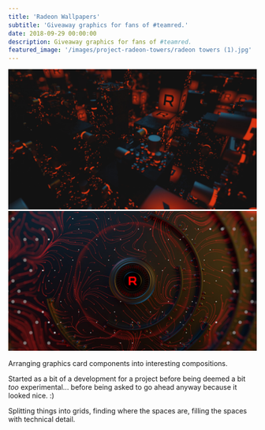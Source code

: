```yaml
---
title: 'Radeon Wallpapers'
subtitle: 'Giveaway graphics for fans of #teamred.'
date: 2018-09-29 00:00:00
description: Giveaway graphics for fans of #teamred.
featured_image: '/images/project-radeon-towers/radeon towers (1).jpg'
---
```


<div class="gallery" data-columns="2">
	<img src="/images/project-radeon-towers/radeon towers (1).jpg">	
	<img src="/images/project-radeon-towers/radeon_fan_hd.jpg">	
</div>

Arranging graphics card components into interesting compositions.

Started as a bit of a development for a project before being deemed a bit _too_ experimental... before being asked to go ahead anyway because it looked nice. :)

Splitting things into grids, finding where the spaces are, filling the spaces with technical detail.
